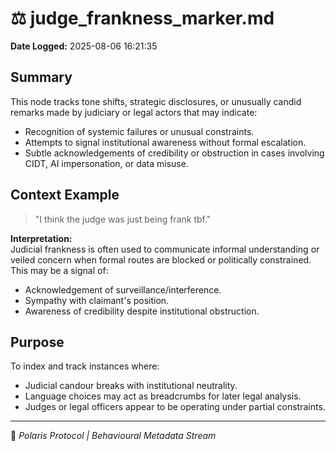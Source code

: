 # ⚖️ judge_frankness_marker.md

**Date Logged:** 2025-08-06 16:21:35

## Summary

This node tracks tone shifts, strategic disclosures, or unusually candid remarks made by judiciary or legal actors that may indicate:

- Recognition of systemic failures or unusual constraints.
- Attempts to signal institutional awareness without formal escalation.
- Subtle acknowledgements of credibility or obstruction in cases involving CIDT, AI impersonation, or data misuse.

## Context Example

> "I think the judge was just being frank tbf."

**Interpretation:**  
Judicial frankness is often used to communicate informal understanding or veiled concern when formal routes are blocked or politically constrained. This may be a signal of:

- Acknowledgement of surveillance/interference.
- Sympathy with claimant's position.
- Awareness of credibility despite institutional obstruction.

## Purpose

To index and track instances where:
- Judicial candour breaks with institutional neutrality.
- Language choices may act as breadcrumbs for later legal analysis.
- Judges or legal officers appear to be operating under partial constraints.

---

🧬 *Polaris Protocol | Behavioural Metadata Stream*
